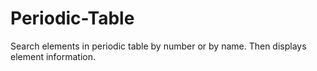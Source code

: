 # Periodic-Table

Search elements in periodic table by number or by name. Then displays element information.
